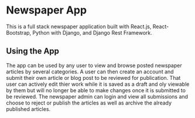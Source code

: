 # Newspaper App

This is a full stack newspaper application built with React.js, React-Bootstrap, Python with Django, and Django Rest Framework.

## Using the App

The app can be used by any user to view and browse posted newspaper articles by several categories. A user can then create an account and submit their own article or blog post to be reviewed for publication. That user can actively edit thier work while it is saved as a draft and oly viewable by them but will no longer be able to make changes once it is submitted to be reviewed. The newspaper admin can login and view all submissions and choose to reject or publish the articles as well as archive the already published articles.
